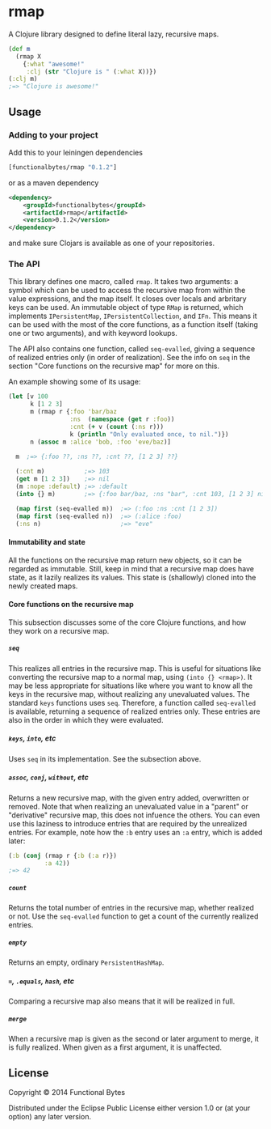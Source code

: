 # rmap

A Clojure library designed to define literal lazy, recursive maps.

```clojure
(def m
  (rmap X
    {:what "awesome!"
     :clj (str "Clojure is " (:what X))})
(:clj m)
;=> "Clojure is awesome!"
```


## Usage

### Adding to your project

Add this to your leiningen dependencies

```clojure
[functionalbytes/rmap "0.1.2"]
```

or as a maven dependency

```xml
<dependency>
    <groupId>functionalbytes</groupId>
    <artifactId>rmap</artifactId>
    <version>0.1.2</version>
</dependency>
```

and make sure Clojars is available as one of your repositories.


### The API

This library defines one macro, called `rmap`. It takes two arguments: a symbol which can be used to access the recursive map from within the value expressions, and the map itself. It closes over locals and arbritary keys can be used. An immutable object of type `RMap` is returned, which implements `IPersistentMap`, `IPersistentCollection`, and `IFn`. This means it can be used with the most of the core functions, as a function itself (taking one or two arguments), and with keyword lookups.

The API also contains one function, called `seq-evalled`, giving a sequence of realized entries only (in order of realization). See the info on `seq` in the section "Core functions on the recursive map" for more on this.

An example showing some of its usage:

```clojure
(let [v 100
      k [1 2 3]
      m (rmap r {:foo 'bar/baz
                 :ns  (namespace (get r :foo))
                 :cnt (+ v (count (:ns r)))
                 k (println "Only evaluated once, to nil.")})
      n (assoc m :alice 'bob, :foo 'eve/baz)]
      
  m  ;=> {:foo ??, :ns ??, :cnt ??, [1 2 3] ??}

  (:cnt m)           ;=> 103
  (get m [1 2 3])    ;=> nil
  (m :nope :default) ;=> :default
  (into {} m)        ;=> {:foo bar/baz, :ns "bar", :cnt 103, [1 2 3] nil}

  (map first (seq-evalled m))  ;=> (:foo :ns :cnt [1 2 3])
  (map first (seq-evalled n))  ;=> (:alice :foo)
  (:ns n)                      ;=> "eve"
```

#### Immutability and state

All the functions on the recursive map return new objects, so it can be regarded as immutable. Still, keep in mind that a recursive map does have state, as it lazily realizes its values. This state is (shallowly) cloned into the newly created maps.


#### Core functions on the recursive map

This subsection discusses some of the core Clojure functions, and how they work on a recursive map.

##### `seq`

This realizes all entries in the recursive map. This is useful for situations like converting the recursive map to a normal map, using `(into {} <rmap>)`. It may be less appropriate for situations like where you want to know all the keys in the recursive map, without realizing any unevaluated values. The standard `keys` functions uses `seq`. Therefore, a function called `seq-evalled` is available, returning a sequence of realized entries only. These entries are also in the order in which they were evaluated.

##### `keys`, `into`, etc

Uses `seq` in its implementation. See the subsection above.

##### `assoc`, `conj`, `without`, etc

Returns a new recursive map, with the given entry added, overwritten or removed. Note that when realizing an unevaluated value in a "parent" or "derivative" recursive map, this does not infuence the others. You can even use this laziness to introduce entries that are required by the unrealized entries. For example, note how the `:b` entry uses an `:a` entry, which is added later:

```clojure
(:b (conj (rmap r {:b (:a r)}) 
          :a 42))
;=> 42
```

##### `count`

Returns the total number of entries in the recursive map, whether realized or not. Use the `seq-evalled` function to get a count of the currently realized entries.

##### `empty`

Returns an empty, ordinary `PersistentHashMap`.

##### `=`, `.equals`, `hash`, etc

Comparing a recursive map also means that it will be realized in full. 

##### `merge`

When a recursive map is given as the second or later argument to merge, it is fully realized. When given as a first argument, it is unaffected.


## License

Copyright © 2014 Functional Bytes

Distributed under the Eclipse Public License either version 1.0 or (at
your option) any later version.
